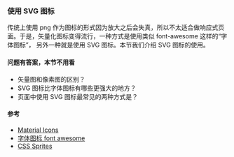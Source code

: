 ### 使用 SVG 图标

传统上使用 png 作为图标的形式因为放大之后会失真，所以不太适合做响应式页面。于是，矢量化图标变得流行，一种方式是使用类似 font-awesome 这样的“字体图标”， 另外一种就是使用 SVG 图标。本节我们介绍 SVG 图标的使用。

#### 问题有答案，本节不用看

* 矢量图和像素图的区别？
* SVG 图标比字体图标有哪些更强大的地方？
* 页面中使用 SVG 图标最常见的两种方式是？

#### 参考

* [Material Icons](https://design.google.com/icons)
* [字体图标 font awesome](http://fontawesome.io/)
* [CSS Sprites](https://css-tricks.com/css-sprites/)
